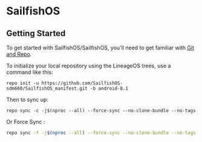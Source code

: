 SailfishOS
===========


Getting Started
---------------

To get started with SailfishOS/SailfishOS, you'll need to get
familiar with [Git and Repo](https://source.android.com/source/using-repo.html).

To initialize your local repository using the LineageOS trees, use a command like this:

    repo init -u https://github.com/SailfishOS-sdm660/SailfishOS_manifest.git -b android-8.1

Then to sync up:

    repo sync -c -j$(nproc --all) --force-sync --no-clone-bundle --no-tags
Or Force Sync :
```bash
repo sync -f -j$(nproc --all) --force-sync --no-clone-bundle --no-tags
```





